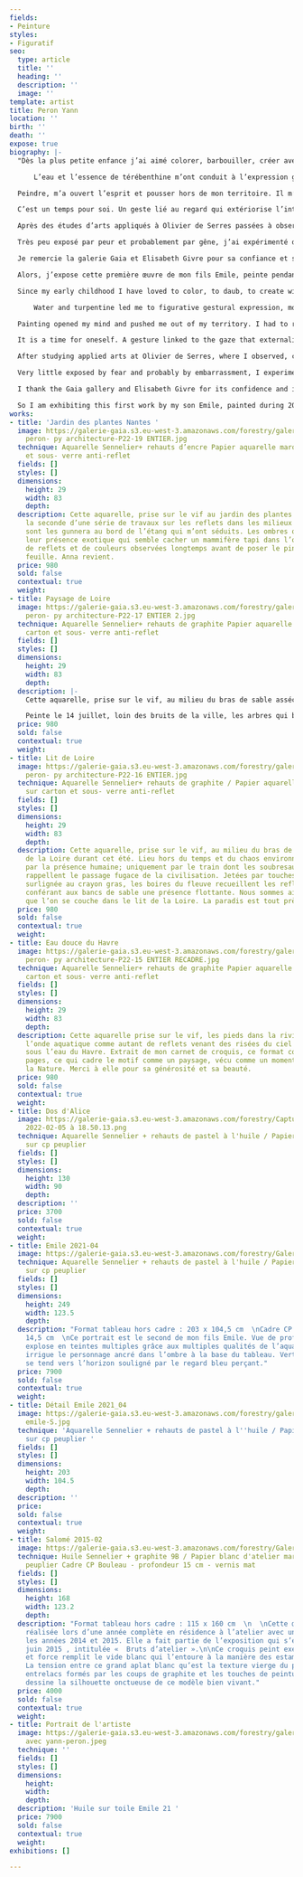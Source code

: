```yaml
---
fields:
- Peinture
styles:
- Figuratif
seo:
  type: article
  title: ''
  heading: ''
  description: ''
  image: ''
template: artist
title: Peron Yann
location: ''
birth: ''
death: ''
expose: true
biography: |-
  "Dès la plus petite enfance j’ai aimé colorer, barbouiller, créer avec rapidité, rage et plaisir pour laisser mes traces sur toutes formes de papier, bois, carton, tôle ondulée, etc. Barioler cahiers d’écolier, agendas et autres supports de cours, m’a extrait de mon quotidien solitaire pour vivre des aventures oniriques. Mes vacances d’été, je les ai partagées à Pont- Aven entre le plaisir de m’enliser dans la vase, nager dans l’eau glacée de cette rivière d’eau saumâtre et observer les feuillages du bois d’amour où Paul Sérusier a peint « Le Talisman ».

      L’eau et l’essence de térébenthine m’ont conduit à l’expression gestuelle figurative le plus souvent aquarellée de teintes diluées.

  Peindre, m’a ouvert l’esprit et pousser hors de mon territoire. Il m’a fallu résister à l’appel de la peinture pour poursuivre mes études d’architecture jusqu’au moment où j’ai compris que je devais vivre avec. Les visites de musées et des expositions de mes contemporains m’ont influencées et donner un sens à l’acte gratuit et puissamment égoïste de peindre.

  C’est un temps pour soi. Un geste lié au regard qui extériorise l’intérieur, une étape spirituelle.

  Après des études d’arts appliqués à Olivier de Serres passées à observer, créer et dessiner des nus et des objets, j’ai poursuivi ma formation en suivant des cours de peinture de modèles vivants à la mairie de Paris. Le plaisir de peindre m’a submergé et reste aujourd’hui un ciel de jouvence, une bulle d’air qui me permet de respirer l’âme qui me guide.

  Très peu exposé par peur et probablement par gêne, j’ai expérimenté des techniques et des sujets très différents sous la charpente de l’atelier. S’exposer, c’est se heurter au regard de l’autre ou devenir l‘espace d’un instant son recueil. C’est prendre le risque d’être détesté ou aimé ou pire, laissé indifférent. Peindre est un acte de respiration, de concentration qui conduit à un résultat graphique expressif qui contient des maladresses, des trouvailles, des mélanges, des repentirs, l’instant de la réalisation qui fige dans le temps les couleurs et le sujet. Figuratif, je peins avec le corps, et me délecte des matières étalées comme on cuisine. Mes sens vibrent, l’oeil scrute, mes mains fébriles s’agitent trois ou quatre pinceaux entre chaque main et la matière coule en larges touches au- delà des contours. La finalité est un fragment de peinture rien d’autre: Un morceau d’expression qui désormais évolue à l’extérieur et devient indépendant. Marqué du sceau du temps de sa création parfois de plusieurs cartouches, le tableau devient un bien à part entière dans son cadre dessiné et personnalisé par son auteur.

  Je remercie la galerie Gaia et Elisabeth Givre pour sa confiance et sa gentillesse d’exposer mes œuvres. Peindre, exposer et vendre une toile est la poursuite d’une démarche de connaissance de soi. Je peins depuis 35 ans, peu importe l’expérience, les œuvres présentées sont issues de ce cheminement comme un murissement. J’ai envie aujourd’hui de partager, de montrer mon travail tout simplement et de goûter au plaisir de le diffuser.

  Alors, j’expose cette première œuvre de mon fils Emile, peinte pendant 2020, année particulière s’il en est. C’est un portrait issue d’une série, où la peinture par couches successives laisse apparaître d’autres couleurs en transparence. Ce tableau est important pour moi car il marque un tournant tant dans le changement de format et de technique que dans le sujet plus centré sur le corps, le visage et les mains."

  Since my early childhood I have loved to color, to daub, to create with speed, rage and pleasure to leave my traces on all forms of paper, wood, cardboard, corrugated iron, etc. Colouring school notebooks, agendas and other course materials, extracted me from my solitary daily life to live dreamlike adventures. I spent my summer vacations in Pont-Aven between the pleasure of getting stuck in the mud, swimming in the icy water of this brackish river and observing the foliage of the Bois d'Amour where Paul Sérusier painted "Le Talisman".

      Water and turpentine led me to figurative gestural expression, most often watercolored with diluted colors.

  Painting opened my mind and pushed me out of my territory. I had to resist the call of painting to pursue my studies in architecture until I understood that I had to live with it. Visits to museums and exhibitions of my contemporaries influenced me and gave meaning to the free and powerfully selfish act of painting.

  It is a time for oneself. A gesture linked to the gaze that externalizes the interior, a spiritual step.

  After studying applied arts at Olivier de Serres, where I observed, created and drew nudes and objects, I continued my training by taking courses in painting live models at the Paris City Hall. The pleasure of painting overwhelmed me and remains today a sky of youth, a bubble of air which allows me to breathe the soul which guides me.

  Very little exposed by fear and probably by embarrassment, I experimented techniques and very different subjects under the frame of the studio. To expose oneself is to come up against the gaze of the other or to become, for a moment, his collection. It is to take the risk of being hated or loved or worse, left indifferent. Painting is an act of breathing, of concentration which leads to an expressive graphic result which contains clumsiness, finds, mixes, repentances, the moment of the realization which freezes in time the colors and the subject. Figurative, I paint with my body, and I enjoy the materials spread out like cooking. My senses vibrate, the eye scans, my feverish hands shake three or four brushes between each hand and the material flows in large touches beyond the contours. The end result is a fragment of painting, nothing else: a piece of expression that now evolves outside and becomes independent. Marked with the seal of the time of its creation, sometimes with several cartouches, the painting becomes a property in its own right in its frame designed and personalized by its author.

  I thank the Gaia gallery and Elisabeth Givre for its confidence and its kindness to expose my works. Painting, exhibiting and selling a painting is the continuation of a process of self-knowledge. I have been painting for 35 years, no matter what the experience, the works presented are the result of this journey as a maturation. Today I want to share, to show my work simply and to taste the pleasure of spreading it.

  So I am exhibiting this first work by my son Emile, painted during 2020, a special year. It is a portrait from a series, where the paint in successive layers lets other colors appear in transparency. This painting is important to me because it marks a turning point both in the change of format and technique as well as in the subject more focused on the body, face and hands."
works:
- title: 'Jardin des plantes Nantes '
  image: https://galerie-gaia.s3.eu-west-3.amazonaws.com/forestry/galerie-gaia-yann
    peron- py architecture-P22-19 ENTIER.jpg
  technique: Aquarelle Sennelier+ rehauts d’encre Papier aquarelle marouflé sur carton
    et sous- verre anti-reflet
  fields: []
  styles: []
  dimensions:
    height: 29
    width: 83
    depth: 
  description: Cette aquarelle, prise sur le vif au jardin des plantes de Nantes est
    la seconde d’une série de travaux sur les reflets dans les milieux naturels.Ce
    sont les gunnera au bord de l’étang qui m’ont séduits. Les ombres qui les découpent,
    leur présence exotique qui semble cacher un mammifère tapi dans l’obscurité. Essai
    de reflets et de couleurs observées longtemps avant de poser le pinceau sur la
    feuille. Anna revient.
  price: 980
  sold: false
  contextual: true
  weight: 
- title: Paysage de Loire
  image: https://galerie-gaia.s3.eu-west-3.amazonaws.com/forestry/galerie-gaia-yann
    peron- py architecture-P22-17 ENTIER 2.jpg
  technique: Aquarelle Sennelier+ rehauts de graphite Papier aquarelle marouflé sur
    carton et sous- verre anti-reflet
  fields: []
  styles: []
  dimensions:
    height: 29
    width: 83
    depth: 
  description: |-
    Cette aquarelle, prise sur le vif, au milieu du bras de sable asséché de la Loire durant cet été 2022. Lieu hors du temps et du chaos environnant, peu marqué par la présence humaine; uniquement par le train dont les soubresauts sonores rappellent le passage fugace de la civilisation.

    Peinte le 14 juillet, loin des bruits de la ville, les arbres qui bordent le chemin du fleuve royal offrent des milliers de teintes de verts à explorer. Le ciel se cache et réapparaît au travers les frondaisons d’été, le soleil pèse de tout son poids, l’eau couvre mes pieds de sa fraicheur bienfaisante. Je suis heureux et à ma place, perdu dans les reflets qui se mirent à la surface irisée des boires dont les contours mous indolents ondulent à la lumière sans cesse différente.
  price: 980
  sold: false
  contextual: true
  weight: 
- title: Lit de Loire
  image: https://galerie-gaia.s3.eu-west-3.amazonaws.com/forestry/galerie-gaia-yann
    peron- py architecture-P22-16 ENTIER.jpg
  technique: Aquarelle Sennelier+ rehauts de graphite / Papier aquarelle marouflé
    sur carton et sous- verre anti-reflet
  fields: []
  styles: []
  dimensions:
    height: 29
    width: 83
    depth: 
  description: Cette aquarelle, prise sur le vif, au milieu du bras de sable asséché
    de la Loire durant cet été. Lieu hors du temps et du chaos environnant, peu marqué
    par la présence humaine; uniquement par le train dont les soubresauts sonores
    rappellent le passage fugace de la civilisation. Jetées par touches de couleurs,
    surlignée au crayon gras, les boires du fleuve recueillent les reflets du ciel
    conférant aux bancs de sable une présence flottante. Nous sommes ailleurs lorsque
    que l’on se couche dans le lit de la Loire. La paradis est tout près.
  price: 980
  sold: false
  contextual: true
  weight: 
- title: Eau douce du Havre
  image: https://galerie-gaia.s3.eu-west-3.amazonaws.com/forestry/galerie-gaia-yann
    peron- py architecture-P22-15 ENTIER RECADRE.jpg
  technique: Aquarelle Sennelier+ rehauts de graphite Papier aquarelle marouflé sur
    carton et sous- verre anti-reflet
  fields: []
  styles: []
  dimensions:
    height: 29
    width: 83
    depth: 
  description: Cette aquarelle prise sur le vif, les pieds dans la rivière traduit
    l’onde aquatique comme autant de reflets venant des risées du ciel que des mouvements
    sous l’eau du Havre. Extrait de mon carnet de croquis, ce format contient deux
    pages, ce qui cadre le motif comme un paysage, vécu comme un moment passé avec
    la Nature. Merci à elle pour sa générosité et sa beauté.
  price: 980
  sold: false
  contextual: true
  weight: 
- title: Dos d'Alice
  image: https://galerie-gaia.s3.eu-west-3.amazonaws.com/forestry/Capture d’écran
    2022-02-05 à 18.50.13.png
  technique: Aquarelle Sennelier + rehauts de pastel à l'huile / Papier arche marouflé
    sur cp peuplier
  fields: []
  styles: []
  dimensions:
    height: 130
    width: 90
    depth: 
  description: ''
  price: 3700
  sold: false
  contextual: true
  weight: 
- title: Emile 2021-04
  image: https://galerie-gaia.s3.eu-west-3.amazonaws.com/forestry/Galerie Gaïa- 01-2.jpg
  technique: Aquarelle Sennelier + rehauts de pastel à l'huile / Papier arche marouflé
    sur cp peuplier
  fields: []
  styles: []
  dimensions:
    height: 249
    width: 123.5
    depth: 
  description: "Format tableau hors cadre : 203 x 104,5 cm  \nCadre CP Bouleau - profondeur
    14,5 cm  \nCe portrait est le second de mon fils Emile. Vue de profil. La couleur
    explose en teintes multiples grâce aux multiples qualités de l’aquarelle. La lumière
    irrigue le personnage ancré dans l’ombre à la base du tableau. Verticale, la toile
    se tend vers l’horizon souligné par le regard bleu perçant."
  price: 7900
  sold: false
  contextual: true
  weight: 
- title: Détail Emile 2021_04
  image: https://galerie-gaia.s3.eu-west-3.amazonaws.com/forestry/galerie-gaia-yann-peron-détail
    emile-S.jpg
  technique: 'Aquarelle Sennelier + rehauts de pastel à l''huile / Papier arche marouflé
    sur cp peuplier '
  fields: []
  styles: []
  dimensions:
    height: 203
    width: 104.5
    depth: 
  description: ''
  price: 
  sold: false
  contextual: true
  weight: 
- title: Salomé 2015-02
  image: https://galerie-gaia.s3.eu-west-3.amazonaws.com/forestry/Galerie Gaïa- 01.jpg
  technique: Huile Sennelier + graphite 9B / Papier blanc d'atelier marouflé sur cp
    peuplier Cadre CP Bouleau - profondeur 15 cm - vernis mat
  fields: []
  styles: []
  dimensions:
    height: 168
    width: 123.2
    depth: 
  description: "Format tableau hors cadre : 115 x 160 cm  \n  \nCette œuvre a été
    réalisée lors d’une année complète en résidence à l’atelier avec un modèle durant
    les années 2014 et 2015. Elle a fait partie de l’exposition qui s’est tenue en
    juin 2015 , intitulée «  Bruts d’atelier ».\n\nCe croquis peint exécuté avec célérité
    et force remplit le vide blanc qui l’entoure à la manière des estampes japonaises.
    La tension entre ce grand aplat blanc qu’est la texture vierge du papier et les
    entrelacs formés par les coups de graphite et les touches de peinture nerveuses
    dessine la silhouette onctueuse de ce modèle bien vivant."
  price: 4000
  sold: false
  contextual: true
  weight: 
- title: Portrait de l'artiste
  image: https://galerie-gaia.s3.eu-west-3.amazonaws.com/forestry/galerie-gaia-emile21
    avec yann-peron.jpeg
  technique: ''
  fields: []
  styles: []
  dimensions:
    height: 
    width: 
    depth: 
  description: 'Huile sur toile Emile 21 '
  price: 7900
  sold: false
  contextual: true
  weight: 
exhibitions: []

---
```

